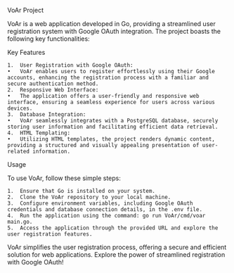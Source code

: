 VoAr Project

VoAr is a web application developed in Go, providing a streamlined user registration system with Google OAuth integration. The project boasts the following key functionalities:

Key Features

	1.	User Registration with Google OAuth:
	•	VoAr enables users to register effortlessly using their Google accounts, enhancing the registration process with a familiar and secure authentication method.
	2.	Responsive Web Interface:
	•	The application offers a user-friendly and responsive web interface, ensuring a seamless experience for users across various devices.
	3.	Database Integration:
	•	VoAr seamlessly integrates with a PostgreSQL database, securely storing user information and facilitating efficient data retrieval.
	4.	HTML Templating:
	•	Utilizing HTML templates, the project renders dynamic content, providing a structured and visually appealing presentation of user-related information.

Usage

To use VoAr, follow these simple steps:

	1.	Ensure that Go is installed on your system.
	2.	Clone the VoAr repository to your local machine.
	3.	Configure environment variables, including Google OAuth credentials and database connection details, in the .env file.
	4.	Run the application using the command: go run VoAr/cmd/voar main.go.
	5.	Access the application through the provided URL and explore the user registration features.

VoAr simplifies the user registration process, offering a secure and efficient solution for web applications. Explore the power of streamlined registration with Google OAuth!
